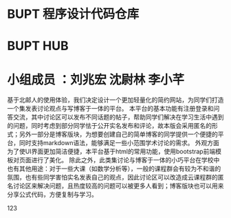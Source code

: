 # BUPT 程序设计代码仓库

# BUPT HUB

# 小组成员 ：刘兆宏 沈尉林 李小芊
  基于北邮人的使用体验，我们决定设计一个更加轻量化的简约网站，为同学们打造一个集发表讨论观点与写博客于一体的平台。
  本平台的基本功能有注册登录和问答交流，其中讨论区可以发布不同话题的帖子，帮助同学们解决在学习生活中遇到的问题，同时考虑到部分同学怯于公开实名发布和评论，故本版会采用匿名的形式；另外一部分是博客版块，为想要创建自己的简单博客的同学提供一个便捷的平台，同时支持markdown语法，能够满足一些小范围学术讨论的需求。
  外观方面为了使UI界面更加简洁便捷，本平台基于html的常用功能，使用bootstrap前端模板对页面进行了美化。
  除此之外，此类集讨论与博客于一体的小巧平台在学校中也有其他用途：对于一些大课（如数学分析等），一般的课程群会有较为不和谐的氛围，也有些同学害怕实名发表自己的观点，因此讨论区可以改造成云课程群的匿名讨论区来解决问题，且热度较高的问题可以被更多人看到；博客版块也可以用来分享公式代码，方便复制与学习。

  123